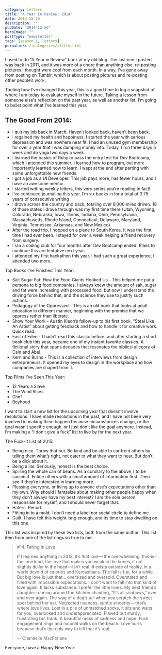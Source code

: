 ```yaml
---
category: letters
title: 'A Year In Review: 2014'
date: 2014-12-26
description: ""
pubDate: "2014-12-26"
heroImage: ""
postType: "newsletter"
tags: [season_1, letters]
permalink: /:categories/:title.html
---
```




I used to do “A Year in Review" back at my old blog. The last one I posted was back in 2011, and it was more of a chore than anything else, re-posting pictures I thought were cool from each month. In a way, I’ve gone away from posting on Tumblr, which is about posting pictures and re-posting other people’s work.

Touting how I’ve changed this year, this is a good time to log a snapshot of where I am today to evaluate myself in the future. Taking a lesson from someone else's reflection on the past year, as well as another list, I’m going to bullet point what I’ve learned this year.

## The Good From 2014:
- I quit my job back in March. Haven’t looked back, haven’t been back.
- I regained my health and happiness. I started the year with serious depression and was nowhere near fit. I had an unused gym membership for over a year that I was dumping money into. Today, I run three days a week and do yoga two days a week.
- I learned the basics of Ruby to pass the entry test for Dev Bootcamp, which I attended this summer. I learned how to program, but more importantly learned how to learn. I wept at the end after parting with some unforgettable new friends.
- I got a job as a UI Developer. This job pays more, has fewer hours, and I have an awesome mentor.
- I started writing weekly letters, this very series you’re reading in fact!
- I’ve continued journaling this year. I’m six books in for a total of 3.75 years of consecutive writing
- I drove across the country and back, totaling over 9,000 miles driven. 18 of those states I drove through was my first time there (Utah, Wyoming, Colorado, Nebraska, Iowa, Illinois, Indiana, Ohio, Pennsylvania, Massachusetts, Rhode Island, Connecticut, Delaware, Maryland, Virginia, Tennessee, Arkansas, and New Mexico).
- After the road trip, I hopped on a plane to South Korea. It was the first time I had ever been. I stayed for over a week helping a friend recovery from surgery.
- I ran a coding club for four months after Dev Bootcamp ended. Plans to continue this are tentative next year.
- I attended my first hackathon this year. I had such a great experience, I attended two more.

Top Books I’ve Finished This Year:

- Salt Sugar Fat: How the Food Giants Hooked Us - This helped me put a persona to big food companies.
I always knew the amount of salt, sugar and fat were increasing with processed food,
but now I understand the driving force behind that, and the science they use to justify such actions.
- Pedagogy of the Oppressed - This is an old book that looks at adult education in different manner, beginning with the premise that we oppress rather than liberate.
- Show Your Work - Austin Kleon’s follow-up to his first book, “Steal Like An Artist” about getting feedback and how to handle it for creative work. Quick read.
- East of Eden - I hadn’t read this classic before, and after starting a short book club this year, became one of my instant favorite classics. A fictional story that spans decades that resonates the biblical allegory of Cain and Abel.
- Kern and Burns - This is a collection of interviews from design entrepreneurs. It opened my eyes to design in the workplace and how companies are shaped from it.

Top Films I’ve Seen This Year:
- 12 Years a Slave
- The Wind Rises
- Chef
- Boyhood

I want to start a new list for the upcoming year that doesn’t involve resolutions. I have made resolutions in the past, and I have not been very involved in making them happen because circumstances change, or the goal wasn’t specific enough, or I just don’t like the goal anymore. Instead, I’m making a “I don’t give a fuck” list to live by for the next year.

The Fuck-It List of 2015:
- Being nice. Throw that out. Be kind and be able to confront others by telling them what’s right, not cater to what they want to hear. But don’t  be a dick about it.
- Being a liar. Seriously, honest is the best choice.
- Spilling the whole can of beans. As a corollary to the above, I to be succinct. Entice others with a small amount of information first. Then see if they’re interested in learning more.
- Pleasing everyone, or living up to anyone else’s expectations other than my own. Why should I fantasize about making other people happy when they don’t always have my best interest? I am the sole person responsible for myself, and I should never forget that.
- Haters. Period.
- Fitting in to a mold. I don’t need a label nor social circle to define me.
- Guilt. I have felt this weight long enough, and its time to stop dwelling on this one.

This list was inspired by these two lists, both from the same author. This list item from one of the list rings so true to me:

> #14. Falling in Love
>
> If I learned anything in 2013, it’s that love — the overwhelming, this-is-the-one kind, the love that makes you weak in the knees, if not slightly duller in the head — isn’t real. It exists outside of reality, in a world devoid of calories and Kardashians. The fall is fun, for a while. But big love is just that… oversized and oversold. Overstated and filled with impossible expectations. I don’t want to fall into that kind of love again. It lacks substance. I prefer the little loves. My best friend’s daughter running around the kitchen chanting, “It’s all rainbows,” over and over again. The wag of a dog’s tail when you scratch the sweet spot behind her ear. Neglected nuances, subtle sincerity — that’s where love lives. Lost in a pile of unmatched socks, it sits and waits for you, overlooked and underappreciated. Flawed but sturdy; frustrating but frank. A beautiful mess of sadness and hope. Fuck engagement rings and moonlit walks on the beach. Love hurts because that’s the only way to tell that it’s real.
>
> -- Chantielle MacFarlane

Everyone, have a Happy New Year!
